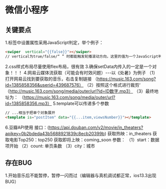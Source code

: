 # 微信小程序

## 关键要点
1.标签中设置属性采用JavaScript判定，举个例子：

```HTML
<swiper  vertical="{{false}}"></swiper>
// vertical为true/false/“ ” 时都能触发轮播滚动方向，这里的值为一个JavaScript判定值，也就是说，想让这个函数不执行，必须进行绑定数据{{false}}才生效！！！
```
2.css样式布局尽量使用flex布局，很有效
3.确保setData内传入的一定是一个对象！！！
4.网易云媒体流获取（可能会有时效问题）---以《处暑》为例子
（1）打开网易云找到要获取的音乐，右击复制链接
（https://music.163.com/song?id=1385858356&userid=439687576）
（2）按照这个格式进行裁剪‘
（http://music.163.com/song/media/outer/url?id=ID数字.mp3）
（3）最终地址为：
（https://music.163.com/song/media/outer/url?id=1385858356.mp3）
5.template可以传递多个参数
```HTML
// ...相当于把单个对象展开
<template is="postItem" data="{{...item,viewsNumber}}"></template>
```
6.豆瓣API使用
接口：(https://api.douban.com/v2/movie/in_theaters?apikey=0b2bdeda43b5688921839c8ecb20399b)
获取热映：in_theaters
获取电影Top250：top250
获取即将上映：coming_soon
参数：
（1）start：数据项开始
（2）count: 单页条数
（3）city：城市




## 存在BUG
1.开始音乐后不能暂停，暂停一闪而过（编辑器与真机调试都正常，ios13.3出现BUG）